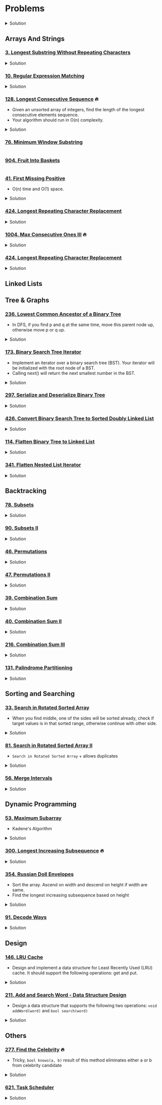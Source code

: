 # Problems

### []()

<details><summary>Solution</summary><p>

```java
// TODO
```

</p></details>

## Arrays And Strings

### [3. Longest Substring Without Repeating Characters](https://leetcode.com/problems/longest-substring-without-repeating-characters/)

<details><summary>Solution</summary><p>
    
```java
public int lengthOfLongestSubstring(String s) {
    if(s == null || s.isEmpty()) return 0;

    Set<Character> set = new HashSet<>();

    int max = 1;
    set.add(s.charAt(0));
    int start=0;
    for(int i=1; i < s.length(); i++){
        if(set.contains(s.charAt(i))){
            while(s.charAt(start) != s.charAt(i)){
                set.remove(s.charAt(start));
                start++;
            }
            start++;
        }else{
            set.add(s.charAt(i));
        }
        max = Math.max(max, i-start+1);
    }
    return max;
}
```

</p></details>

### [10. Regular Expression Matching](https://leetcode.com/problems/regular-expression-matching/)

<details><summary>Solution</summary><p>

```java
public boolean isMatch(String text, String pattern) {
    if (pattern.isEmpty()) return text.isEmpty();
    boolean first_match = (!text.isEmpty() &&
                            (pattern.charAt(0) == text.charAt(0) || pattern.charAt(0) == '.'));

    if (pattern.length() >= 2 && pattern.charAt(1) == '*'){
        return (isMatch(text, pattern.substring(2)) ||
                (first_match && isMatch(text.substring(1), pattern)));
    } else {
        return first_match && isMatch(text.substring(1), pattern.substring(1));
    }
}
```

</p></details>

### [128. Longest Consecutive Sequence](https://leetcode.com/problems/longest-consecutive-sequence/) :fire:

- Given an unsorted array of integers, find the length of the longest consecutive elements sequence.
- Your algorithm should run in O(n) complexity.

<details><summary>Solution</summary><p>

```java
public int longestConsecutive(int[] nums) {
   if (nums.length < 2) return nums.length;

    int max = 0;
    Set<Integer> set = new HashSet<>();
    Arrays.stream(nums).forEach(num -> set.add(num));

    for (int i = 0; i < nums.length; i++){
        if (!set.contains(nums[i] - 1)){
            int next = nums[i] + 1;
            int curLen = 1;
            while (set.contains(next)){
                curLen++;
                next++;
            }
            max = Math.max(curLen, max);
        }
    }
    return max;
}
```

</p></details>

### [76. Minimum Window Substring](https://leetcode.com/problems/minimum-window-substring/)

```java

```

### [904. Fruit Into Baskets](https://leetcode.com/problems/fruit-into-baskets/)

```java

```

### [41. First Missing Positive](https://leetcode.com/problems/first-missing-positive/)

- O(n) time and O(1) space.

<details><summary>Solution</summary><p>

```java
public int firstMissingPositive(int[] nums) {

    for(int i=0; i < nums.length; i++)
        if(nums[i] < 0)
            nums[i] = 0;

    for(int i=0; i < nums.length; i++){
        int n = Math.abs(nums[i]) - 1;

        if(n >= 0 && n < nums.length && nums[n] >= 0)
            nums[n] = nums[n] == 0 ? -1 * nums.length : -1 * nums[n];
    }

    for(int i=0; i < nums.length; i++)
        if(nums[i] >= 0)
            return i+1;

    return nums.length+1;
}
```

</p></details>

### [424. Longest Repeating Character Replacement](https://leetcode.com/problems/longest-repeating-character-replacement/)

<details><summary>Solution</summary><p>

```java

// TODO

```

</p></details>

### [1004. Max Consecutive Ones III](https://leetcode.com/problems/max-consecutive-ones-iii/) :fire:

<details><summary>Solution</summary><p>

```java
public int longestOnes(int[] A, int K) {

    int max = 0;

    for(int lo=0, hi=0; hi < A.length; hi++){
        if(A[hi] == 0 && K > 0){
            K--;
        }else if(A[hi] == 0 && K == 0){
            while(K == 0 && lo < A.length){
                if(A[lo] == 0){
                    K++;
                }
                lo++;
            }
            K--;
        }

        max = Math.max(max, hi+1 - lo);
    }

    return max;
}
```

</p></details>

### [424. Longest Repeating Character Replacement](https://leetcode.com/problems/longest-repeating-character-replacement/)

<details><summary>Solution</summary><p>

```java
public int characterReplacement(String s, int k) {

        int[] count = new int[26];
        int res = 0;

        int max = 0;
        for(int lo=0, hi=0; hi < s.length(); hi++){
            max = Math.max(max, ++count[s.charAt(hi) - 'A']);
            if(hi - lo + 1 - max > k){
                count[s.charAt(lo) - 'A']--;
                lo++;
            }
            res = Math.max(res, hi - lo + 1);
        }

        return res;
    }
```

</p></details>

## Linked Lists

## Tree & Graphs

### [236. Lowest Common Ancestor of a Binary Tree](https://leetcode.com/problems/lowest-common-ancestor-of-a-binary-tree/)

- In DFS, if you find p and q at the same time, move this parent node up, otherwise move p or q up.

<details><summary>Solution</summary><p>

```java
public TreeNode lowestCommonAncestor(TreeNode root, TreeNode p, TreeNode q)
{
    if (root == null) return null;

    if (root == p || root == q){
        return root;
    }

    TreeNode left_lca = lowestCommonAncestor(root.left, p, q);
    TreeNode right_lca = lowestCommonAncestor(root.right, p, q);

    if (left_lca != null && right_lca != null){
        return root;
    }
    if (left_lca != null){
        return left_lca;
    }
    else{
        return right_lca;
    }
}
```

</p></details>

### [173. Binary Search Tree Iterator](https://leetcode.com/problems/binary-search-tree-iterator/)

- Implement an iterator over a binary search tree (BST). Your iterator will be initialized with the root node of a BST. 
- Calling next() will return the next smallest number in the BST.

<details><summary>Solution</summary><p>

```java
class BSTIterator {

    private Stack<TreeNode> s = new Stack<>();

    public BSTIterator(TreeNode root) {
        while(root != null){
            s.push(root);
            root = root.left;
        }
    }

    /** @return the next smallest number */
    public int next() {
        TreeNode last = s.pop();

        TreeNode node = last.right;
        while(node != null){
            s.push(node);
            node = node.left;
        }

        return last.val;
    }

    /** @return whether we have a next smallest number */
    public boolean hasNext() {
        return !s.isEmpty();
    }
}
```

</p></details>

### [297. Serialize and Deserialize Binary Tree](https://leetcode.com/problems/serialize-and-deserialize-binary-tree/)

<details><summary>Solution</summary><p>

```java
// TODO
```

</p></details>

### [426. Convert Binary Search Tree to Sorted Doubly Linked List](https://leetcode.com/problems/convert-binary-search-tree-to-sorted-doubly-linked-list/) 

<details><summary>Solution</summary><p>

```java
// TODO
```

</p></details>

### [114. Flatten Binary Tree to Linked List](https://leetcode.com/problems/flatten-binary-tree-to-linked-list/)

<details><summary>Solution</summary><p>

```java
public void flatten(TreeNode root) {
    flat(root);
}
private TreeNode flat(TreeNode node){
    if(node == null) return null;

    TreeNode left = node.left;
    TreeNode right = node.right;

    TreeNode last = node;
    if(left != null){
        node.right = left;
        last = flat(left);
    }
    if(right != null){
        last.right = right;
        last = flat(right);
    }

    node.left = null;
    return last;
}
```

</p></details>

### [341. Flatten Nested List Iterator](https://leetcode.com/problems/flatten-nested-list-iterator/)

<details><summary>Solution</summary><p>

```java
public class NestedIterator implements Iterator<Integer> {

    Stack<NestedInteger> stack = new Stack<>();

    public NestedIterator(List<NestedInteger> nestedList) {
        for(int i = nestedList.size() - 1; i >= 0; i--) {
            stack.push(nestedList.get(i));
        }
    }

    @Override
    public Integer next() {
        return stack.pop().getInteger();
    }

    @Override
    public boolean hasNext() {
        while(!stack.isEmpty()) {
            NestedInteger curr = stack.peek();
            if(curr.isInteger()) {
                return true;
            }
            stack.pop();
            for(int i = curr.getList().size() - 1; i >= 0; i--) {
                stack.push(curr.getList().get(i));
            }
        }
        return false;
    }
}
```

</p></details>

## Backtracking

### [78. Subsets](https://leetcode.com/problems/subsets/)

<details><summary>Solution</summary><p>

```java
public List<List<Integer>> subsets(int[] nums) {
        List<List<Integer>> list = new ArrayList<>();
        // Arrays.sort(nums);
        backtrack(list, nums, new ArrayList<Integer>(), 0);
        return list;
    }

    private void backtrack(List<List<Integer>> list, int[] nums, List<Integer> tempList, int start){
        list.add(new ArrayList(tempList));
        for(int i=start; i < nums.length; i++){
            tempList.add(nums[i]);
            backtrack(list, nums, tempList, i+1);
            tempList.remove(tempList.size()-1);   
        }
    }
```

</p></details>

### [90. Subsets II](https://leetcode.com/problems/subsets-ii/)

<details><summary>Solution</summary><p>

```java
// TODO
```

</p></details>

### [46. Permutations](https://leetcode.com/problems/permutations/)

<details><summary>Solution</summary><p>

```java
// TODO
```

</p></details>

### [47. Permutations II](https://leetcode.com/problems/permutations-ii/)

<details><summary>Solution</summary><p>

```java
// TODO
```

</p></details>

### [39. Combination Sum](https://leetcode.com/problems/combination-sum/)

<details><summary>Solution</summary><p>

```java
// TODO
```

</p></details>

### [40. Combination Sum II](https://leetcode.com/problems/combination-sum-ii/)

<details><summary>Solution</summary><p>

```java
// TODO
```

</p></details>

### [216. Combination Sum III](https://leetcode.com/problems/combination-sum-iii/)

<details><summary>Solution</summary><p>

```java
// TODO
```

</p></details>

### [131. Palindrome Partitioning](https://leetcode.com/problems/palindrome-partitioning/)

<details><summary>Solution</summary><p>

```java
public List<List<String>> partition(String s) {
    List<List<String>> list = new ArrayList<>();
    backtrack(s, new ArrayList<String>(), list);
    return list;
}

private void backtrack(String s, List<String> temp, List<List<String>> list){
    if(s.isEmpty()){
        list.add(new ArrayList<String>(temp));
    }

    for(int i=0; i < s.length(); i++){
        String str = s.substring(0,i+1);
        String revStr = new StringBuilder(str).reverse().toString();
        if(str.equals(revStr)){
            temp.add(str);
            backtrack(s.substring(i+1), temp, list);
            temp.remove(temp.size()-1);
        }
    }
}
```

</p></details>

## Sorting and Searching

### [33. Search in Rotated Sorted Array](https://leetcode.com/problems/search-in-rotated-sorted-array/)

- When you find middle, one of the sides will be sorted already, check if target values is in that sorted range, otherwise continue with other side.

<details><summary>Solution</summary><p>

```java
public int search(int[] nums, int target) {

    int start=0;
    int end=nums.length-1;

    while(start <= end){
        int mid = (start+end)/2;

        if(nums[mid] == target){
            return mid;
        }

        if (nums[start] <= nums[mid]){
                if (target < nums[mid] && target >= nums[start]){
                    end = mid - 1;
                }else{
                    start = mid + 1; 
                }
        } 
        if (nums[mid] <= nums[end]){
            if (target > nums[mid] && target <= nums[end]){
                start = mid + 1;
            }else{
                end = mid - 1;
            }
        }
    }
    return -1;
}
```

</p></details>

### [81. Search in Rotated Sorted Array II](https://leetcode.com/problems/search-in-rotated-sorted-array-ii/)

- ```Search in Rotated Sorted Array``` + allows duplicates 

<details><summary>Solution</summary><p>

```java
public boolean search(int[] nums, int target) {

    int start=0;
    int end=nums.length-1;

    while(start <= end){
        int mid = (start+end)/2;

        if(nums[mid] == target){
            return true;
        }

        if (nums[mid] == nums[start]) {
            start++;
        }else if (nums[start] <= nums[mid]){
            if (target < nums[mid] && target >= nums[start]){
                    end = mid - 1;
            }else{
                start = mid + 1;
            }
        }
        else if (nums[mid] <= nums[end]){
            if (target > nums[mid] && target <= nums[end]){
                start = mid + 1;
            }else{
                end = mid - 1;
            }
        }
    }
    return false;
```

</p></details>

### [56. Merge Intervals](https://leetcode.com/problems/merge-intervals/)

<details><summary>Solution</summary><p>

```java
public List<Interval> merge(List<Interval> intervals) {
    if(intervals.isEmpty()) return new ArrayList<Interval>();

    Stack<Interval> s = new Stack();
    Collections.sort(intervals, (a,b) -> (a.start == b.start) ? a.end - b.end : a.start - b.start);

    Iterator<Interval> it = intervals.iterator();
    s.push(it.next());
    while(it.hasNext()){
        Interval curr = it.next();
        Interval last = s.peek();

        if(last.end >= curr.start){
            s.pop();
            s.push(new Interval(last.start, Math.max(curr.end, last.end)));
        }else{
            s.push(curr);
        }
    }
    return new ArrayList<Interval>(s);
}
```

</p></details>

## Dynamic Programming

### [53. Maximum Subarray](https://leetcode.com/problems/maximum-subarray/)

- Kadene's Algorithm

<details><summary>Solution</summary><p>

```java
public int maxSubArray(int[] nums) {
    int max = Integer.MIN_VALUE;
    int subArrayMax = 0;

    for (int i = 0; i < nums.length; i++){
        subArrayMax += nums[i];
        max = Math.max(max, subArrayMax);
        subArrayMax = Math.max(subArrayMax, 0);
    }

    return max;
}
```

</p></details>

### [300. Longest Increasing Subsequence](https://leetcode.com/problems/longest-increasing-subsequence/) :fire:

<details><summary>Solution</summary><p>

```java
public int lengthOfLIS(int[] nums) {
    if (nums.length < 2) return nums.length;

    int longestLen = 1;
    int[] dp = new int[nums.length];

    dp[0] = 1;
    for (int i = 0; i < nums.length; i++){
        int maxLen = 0;
        for (int j = 0; j < i; j++){
            if (nums[j] < nums[i]){
                maxLen = Math.max(maxLen, dp[j]);
            }
        }
        dp[i] = maxLen + 1;
        longestLen = Math.max(longestLen, dp[i]);
    }
    return longestLen;
}
```

</p></details>

### [354. Russian Doll Envelopes](https://leetcode.com/problems/russian-doll-envelopes/)

- Sort the array. Ascend on width and descend on height if width are same.
- Find the longest increasing subsequence based on height

<details><summary>Solution</summary><p>

```java
// TODO
```

</p></details>

### [91. Decode Ways](https://leetcode.com/problems/decode-ways/)

<details><summary>Solution</summary><p>

```java
public int numDecodings(String s) {
    if(s.isEmpty()) return 0;

    int n = s.length();
    int[] dp = new int[n+1];
    dp[n] = 1;

    for(int i=n-1;i>=0;i--) {
        if(s.charAt(i) == '0') 
            dp[i] = 0;
        else {
            dp[i] = dp[i+1];
            if(i < (n-1) && (s.charAt(i) == '1' || s.charAt(i) == '2' && s.charAt(i+1) < '7')) 
                dp[i]+=dp[i+2];
        }
    }

    return dp[0]; 
}
```

</p></details>

## Design

### [146. LRU Cache](https://leetcode.com/problems/lru-cache/)

- Design and implement a data structure for Least Recently Used (LRU) cache. It should support the following operations: get and put.

<details><summary>Solution</summary><p>

```java
// TODO
```

</p></details>

### [211. Add and Search Word - Data Structure Design](https://leetcode.com/problems/add-and-search-word-data-structure-design/)

- Design a data structure that supports the following two operations: `void addWord(word)` and `bool search(word)`

<details><summary>Solution</summary><p>

```java
class WordDictionary {

    class TrieNode {
        Map<Character, TrieNode> children;
        TrieNode(){
            this.children = new HashMap<Character, TrieNode>();
        }
    }

    TrieNode root;

    public WordDictionary() {
        this.root = new TrieNode();
    }

    public void addWord(String word) {
        word = word + "#";

        TrieNode node = root;
        for(int i=0; i < word.length(); i++){
            node = node.children.computeIfAbsent(word.charAt(i), t -> new TrieNode());
        }  
    }

    public boolean search(String word) {
        return searchNode(word + "#", root);
    }

    private boolean searchNode(String word, TrieNode node) {
        if(word.isEmpty()) return true;

        for(int i=0; i < word.length(); i++){
            if(word.charAt(i) == '.'){
                // search for every children, one true result is enough
                for(TrieNode child : node.children.values()){
                    if(searchNode(word.substring(i+1,word.length()), child))
                        return true;
                }
                // if not found in any children, then return false
                return false;
            }else{
                node = node.children.get(word.charAt(i));
                if(node == null)
                    return false;
            }
        }

        return true;
    }
}
```

</p></details>

## Others

### [277. Find the Celebrity](https://leetcode.com/problems/find-the-celebrity/) :fire:

- Tricky, ```bool knows(a, b)``` result of this method eliminates either a or b from celebrity candidate

<details><summary>Solution</summary><p>

```java
public int findCelebrity(int n) {
    int candidate = 0;

    // find celebrity candidate
    for(int i = 1; i < n; i++){
        if(knows(candidate, i)) candidate = i;
    }
    // test candidate -> celebrity or not
    for(int i = 0; i < n; i++){
        if(i != candidate && (knows(candidate, i) || !knows(i, candidate))) return -1;
    }
    return candidate;
}
```

</p></details>

### [621. Task Scheduler](https://leetcode.com/problems/task-scheduler/)

<details><summary>Solution</summary><p>

```java
// TODO
```
